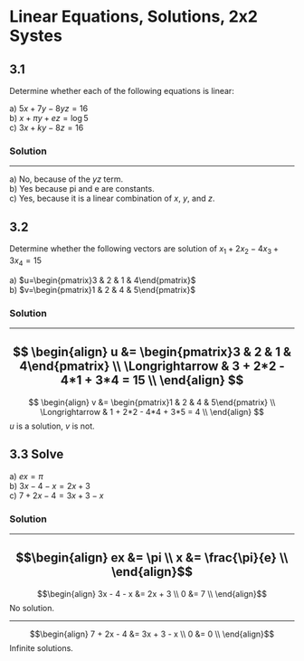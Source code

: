 # Linear Equations, Solutions, 2x2 Systes

## 3.1

Determine whether each of the following equations is linear:

a) $5x + 7y - 8yz = 16$ \
b) $x + \pi y + ez = \log 5$ \
c) $3x + ky - 8z = 16$

### Solution
---
a) No, because of the $yz$ term. \
b) Yes because pi and e are constants. \
c) Yes, because it is a linear combination of $x$, $y$, and $z$.

## 3.2

Determine whether the following vectors are solution of $x_1 + 2x_2 - 4x_3 + 3x_4 = 15$

a) $u=\begin{pmatrix}3 & 2 & 1 & 4\end{pmatrix}$ \
b) $v=\begin{pmatrix}1 & 2 & 4 & 5\end{pmatrix}$

### Solution
---

$$
\begin{align}
u &= \begin{pmatrix}3 & 2 & 1 & 4\end{pmatrix} \\
\Longrightarrow & 3 + 2*2 - 4*1 + 3*4 = 15 \\
\end{align}
$$
---
$$
\begin{align}
v &= \begin{pmatrix}1 & 2 & 4 & 5\end{pmatrix} \\
\Longrightarrow & 1 + 2*2 - 4*4 + 3*5 = 4 \\
\end{align}
$$
$u$ is a solution, $v$ is not.

## 3.3 Solve

a) $ex = \pi$ \
b) $3x - 4 - x = 2x + 3$ \
c) $7 + 2x - 4 = 3x + 3 - x$

### Solution
---
$$\begin{align}
ex &= \pi \\
x &= \frac{\pi}{e} \\
\end{align}$$
---
$$\begin{align}
3x - 4 - x &= 2x + 3 \\
0 &= 7 \\
\end{align}$$
No solution.

---
$$\begin{align}
7 + 2x - 4 &= 3x + 3 - x \\
0 &= 0 \\
\end{align}$$
Infinite solutions.

